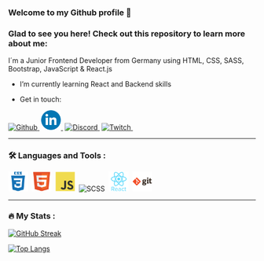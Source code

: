 ### Welcome to my Github profile  🍋
### Glad to see you here! Check out this repository to learn more about me:


I´m a Junior Frontend Developer from Germany using HTML, CSS, SASS, Bootstrap, JavaScript & React.js

- I’m currently learning React and Backend skills

- Get in touch:
<div>
<a href="https://github.com/asdfjennifer"><img src="https://github.com/gauravghongde/social-icons/blob/master/PNG/Color/Github.png?raw=true"  title="Github" alt="Github" width="40" height="40"/>&nbsp;</a>
<a href="https://www.linkedin.com/in/jennifergenger/"><img src="https://github.com/shahbajjamil/Social-Meadia-Icons/raw/master/Icons-logos/linkedin-circle.png"  title="Linkedin" alt="Linkedin" width="40" height="40"/>&nbsp;</a>
<a href="https://discordapp.com/users/955413730139713536"><img src="https://github.com/gauravghongde/social-icons/blob/master/PNG/Color/Discord.png?raw=true"  title="Discord" alt="Discord" width="40" height="40"/>&nbsp;</a>
<a href="https://www.twitch.tv/asdfjennifer"><img src="https://github.com/gauravghongde/social-icons/blob/master/PNG/Color/Twitch.png?raw=true"  title="Twitch" alt="Twitch" width="40" height="40"/>&nbsp;</a>
</div>


---

### :hammer_and_wrench: Languages and Tools :

<div>
  <img src="https://github.com/devicons/devicon/blob/master/icons/css3/css3-plain-wordmark.svg"  title="CSS3" alt="CSS" width="40" height="40"/>&nbsp;
  <img src="https://github.com/devicons/devicon/blob/master/icons/html5/html5-original.svg" title="HTML5" alt="HTML" width="40" height="40"/>&nbsp;
  <img src="https://github.com/devicons/devicon/blob/master/icons/javascript/javascript-original.svg" title="JavaScript" alt="JavaScript" width="40" height="40"/>&nbsp;
  <img src="https://cdn4.iconfinder.com/data/icons/logos-and-brands/512/288_Sass_logo-512.png" title="JavaScript" alt="SCSS" width="40" height="40"/>&nbsp;
    <img src="https://github.com/devicons/devicon/blob/master/icons/react/react-original-wordmark.svg" title="React" alt="React" width="40" height="40"/>&nbsp;
  <img src="https://github.com/devicons/devicon/blob/master/icons/git/git-original-wordmark.svg" title="Git" **alt="Git" width="40" height="40"/>
</div>

---

### :fire: My Stats :


[![GitHub Streak](http://github-readme-streak-stats.herokuapp.com?user=asdfjennifer&theme=dark&background=000000)](https://git.io/streak-stats)

[![Top Langs](https://github-readme-stats.vercel.app/api/top-langs/?username=asdfjennifer&layout=compact&theme=vision-friendly-dark)](https://github.com/asdfjennifer/github-readme-stats)

